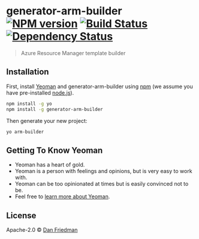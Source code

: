 # generator-arm-builder [![NPM version][npm-image]][npm-url] [![Build Status][travis-image]][travis-url] [![Dependency Status][daviddm-image]][daviddm-url]
> Azure Resource Manager template builder

## Installation

First, install [Yeoman](http://yeoman.io) and generator-arm-builder using [npm](https://www.npmjs.com/) (we assume you have pre-installed [node.js](https://nodejs.org/)).

```bash
npm install -g yo
npm install -g generator-arm-builder
```

Then generate your new project:

```bash
yo arm-builder
```

## Getting To Know Yeoman

 * Yeoman has a heart of gold.
 * Yeoman is a person with feelings and opinions, but is very easy to work with.
 * Yeoman can be too opinionated at times but is easily convinced not to be.
 * Feel free to [learn more about Yeoman](http://yeoman.io/).

## License

Apache-2.0 © [Dan Friedman]()


[npm-image]: https://badge.fury.io/js/generator-arm-builder.svg
[npm-url]: https://npmjs.org/package/generator-arm-builder
[travis-image]: https://travis-ci.org/MisinformedDNA/generator-arm-builder.svg?branch=master
[travis-url]: https://travis-ci.org/MisinformedDNA/generator-arm-builder
[daviddm-image]: https://david-dm.org/MisinformedDNA/generator-arm-builder.svg?theme=shields.io
[daviddm-url]: https://david-dm.org/MisinformedDNA/generator-arm-builder
